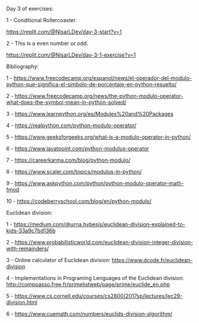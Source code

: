 Day 3 of exercises:

1 - Conditional Rollercoaster.

https://replit.com/@NisarLDev/day-3-start?v=1

2 - This is a even number or odd.

https://replit.com/@NisarLDev/day-3-1-exercise?v=1

Bibliography:

1 - https://www.freecodecamp.org/espanol/news/el-operador-del-modulo-python-que-significa-el-simbolo-de-porcentaje-en-python-resuelto/

2 - https://www.freecodecamp.org/news/the-python-modulo-operator-what-does-the-symbol-mean-in-python-solved/

3 - https://www.learnpython.org/es/Modules%20and%20Packages

4 - https://realpython.com/python-modulo-operator/

5 - https://www.geeksforgeeks.org/what-is-a-modulo-operator-in-python/

6 - https://www.javatpoint.com/python-modulus-operator

7 - https://careerkarma.com/blog/python-modulo/

8 - https://www.scaler.com/topics/modulus-in-python/

9 - https://www.askpython.com/python/python-modulo-operator-math-fmod

10 - https://codeberryschool.com/blog/en/python-modulo/

Euclidean division:

1 - https://medium.com/@urna.hybesis/euclidean-division-explained-to-kids-33a9c7bd136b

2 - https://www.probabilisticworld.com/euclidean-division-integer-division-with-remainders/

3 - Online calculator of Euclidean division: https://www.dcode.fr/euclidean-division

4 - Implementations in Programing Lenguages of the Euclidean division: http://compoasso.free.fr/primelistweb/page/prime/euclide_en.php

5 - https://www.cs.cornell.edu/courses/cs2800/2017sp/lectures/lec29-division.html

6 - https://www.cuemath.com/numbers/euclids-division-algorithm/
